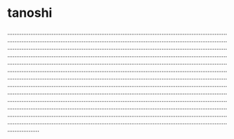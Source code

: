# tanoshi

..............................................................................................................................................................................................................................................................................................................................................................................................................................................................................................................................................................................................................................................................................................................................................................................................................................................................................................................................................................................................................................................................................................................................................................................................................................................................................................................................................................................................................................................................................................................................................................................................................................................................................................